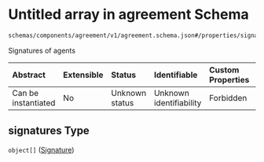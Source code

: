 # Untitled array in agreement Schema

```txt
schemas/components/agreement/v1/agreement.schema.json#/properties/signatures
```

Signatures of agents

| Abstract            | Extensible | Status         | Identifiable            | Custom Properties | Additional Properties | Access Restrictions | Defined In                                                                                                                             |
| :------------------ | :--------- | :------------- | :---------------------- | :---------------- | :-------------------- | :------------------ | :------------------------------------------------------------------------------------------------------------------------------------- |
| Can be instantiated | No         | Unknown status | Unknown identifiability | Forbidden         | Allowed               | none                | [agreement.schema.json\*](../../https:/hai.ai/schemas/=./schemas/components/agreement/v1/agreement.schema.json "open original schema") |

## signatures Type

`object[]` ([Signature](header-properties-signature-1.md))
